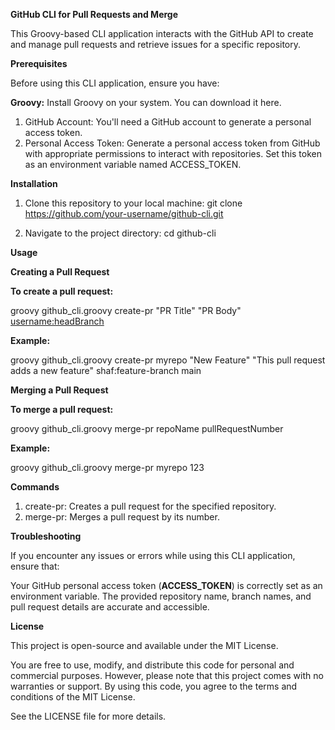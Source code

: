 **GitHub CLI for Pull Requests and Merge**


This Groovy-based CLI application interacts with the GitHub API to create and manage pull requests and retrieve issues for a specific repository.

**Prerequisites**

Before using this CLI application, ensure you have:

**Groovy:** 
Install Groovy on your system. You can download it here.
1) GitHub Account: You'll need a GitHub account to generate a personal access token.
2) Personal Access Token: Generate a personal access token from GitHub with appropriate permissions to interact with repositories. Set this token as an environment variable named ACCESS_TOKEN.

**Installation**

1) Clone this repository to your local machine: git clone https://github.com/your-username/github-cli.git

2) Navigate to the project directory: cd github-cli

**Usage**

**Creating a Pull Request**

**To create a pull request:**

groovy github_cli.groovy create-pr <repoName> "PR Title" "PR Body" <username:headBranch> <baseBranch>

**Example:**

groovy github_cli.groovy create-pr myrepo "New Feature" "This pull request adds a new feature" shaf:feature-branch main

**Merging a Pull Request**

**To merge a pull request:**

groovy github_cli.groovy merge-pr repoName pullRequestNumber

**Example:**

groovy github_cli.groovy merge-pr myrepo 123

**Commands**
  1) create-pr: Creates a pull request for the specified repository.
  2) merge-pr: Merges a pull request by its number.
  
**Troubleshooting**

If you encounter any issues or errors while using this CLI application, ensure that:

Your GitHub personal access token (**ACCESS_TOKEN**) is correctly set as an environment variable.
The provided repository name, branch names, and pull request details are accurate and accessible.

**License**

This project is open-source and available under the MIT License.

You are free to use, modify, and distribute this code for personal and commercial purposes. However, please note that this project comes with no warranties or support. By using this code, you agree to the terms and conditions of the MIT License.

See the LICENSE file for more details.
